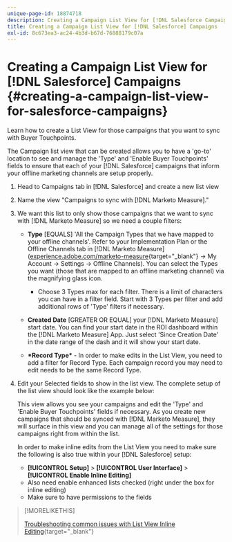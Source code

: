 ```yaml
---
unique-page-id: 18874718
description: Creating a Campaign List View for [!DNL Salesforce Campaigns] - [!DNL Marketo Measure] - Product Documentation
title: Creating a Campaign List View for [!DNL Salesforce] Campaigns
exl-id: 8c673ea3-ac24-4b3d-b67d-76888179c07a
---
```

# Creating a Campaign List View for [!DNL Salesforce] Campaigns {#creating-a-campaign-list-view-for-salesforce-campaigns}

Learn how to create a List View for those campaigns that you want to sync with Buyer Touchpoints.

The Campaign list view that can be created allows you to have a 'go-to' location to see and manage the 'Type' and 'Enable Buyer Touchpoints' fields to ensure that each of your [!DNL Salesforce] campaigns that inform your offline marketing channels are setup properly.

1. Head to Campaigns tab in [!DNL Salesforce] and create a new list view
1. Name the view "Campaigns to sync with [!DNL Marketo Measure]."
1. We want this list to only show those campaigns that we want to sync with [!DNL Marketo Measure] so we need a couple filters:

    * **Type** [EQUALS] 'All the Campaign Types that we have mapped to your offline channels'. Refer to your Implementation Plan or the Offline Channels tab in [!DNL Marketo Measure] ([experience.adobe.com/marketo-measure](https://experience.adobe.com/marketo-measure){target="_blank"} -> My Account -> Settings -> Offline Channels). You can select the Types you want (those that are mapped to an offline marketing channel) via the magnifying glass icon.

        * Choose 3 Types max for each filter. There is a limit of characters you can have in a filter field. Start with 3 Types per filter and add additional rows of 'Type' filters if necessary.

    * **Created Date** [GREATER OR EQUAL] your [!DNL Marketo Measure] start date. You can find your start date in the ROI dashboard within the [!DNL Marketo Measure] App. Just select 'Since Creation Date' in the date range of the dash and it will show your start date.
    * **&#42;Record Type&#42;** - In order to make edits in the List View, you need to add a filter for Record Type. Each campaign record you may need to edit needs to be the same Record Type.

1. Edit your Selected fields to show in the list view. The complete setup of the list view should look like the example below:

   This view allows you see your campaigns and edit the 'Type' and 'Enable Buyer Touchpoints' fields if necessary. As you create new campaigns that should be synced with [!DNL Marketo Measure], they will surface in this view and you can manage all of the settings for those campaigns right from within the list.  
  
   In order to make inline edits from the List View you need to make sure the following is also true within your [!DNL Salesforce] setup:

    * **[!UICONTROL Setup]** > **[!UICONTROL User Interface]** > **[!UICONTROL Enable Inline Editing]**
    * Also need enable enhanced lists checked (right under the box for inline editing)
    * Make sure to have permissions to the fields

>[!MORELIKETHIS]
>
>[Troubleshooting common issues with List View Inline Editing](http://help.salesforce.com/articleView?id=000003911&language=en_US&type=1){target="_blank"}
